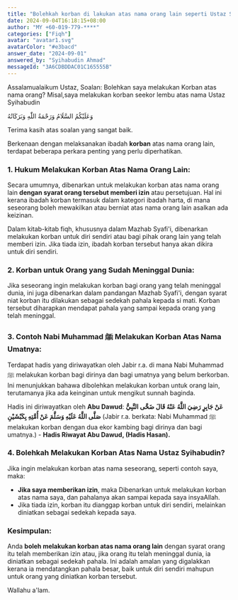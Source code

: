 ```yaml
---
title: "Bolehkah korban di lakukan atas nama orang lain seperti Ustaz Syihabudin?"
date: 2024-09-04T16:18:15+08:00
author: "MY +60-019-779-****"
categories: ["Fiqh"]
avatar: "avatar1.svg"
avatarColor: "#e3bacd"
answer_date: "2024-09-01"
answered_by: "Syihabudin Ahmad"
messageId: "3A6CDBDDAC01C165555B"
---
```


Assalamualaikum Ustaz,
Soalan:
Bolehkan saya melakukan Korban atas nama orang?
Misal,saya melakukan korban seekor lembu atas nama Ustaz Syihabudin

<!--more-->

وَعَلَيْكُمُ السَّلَامُ وَرَحْمَةُ اللّٰهِ وَبَرَكَاتُهُ

Terima kasih atas soalan yang sangat baik. 

Berkenaan dengan melaksanakan ibadah **korban** atas nama orang lain, terdapat beberapa perkara penting yang perlu diperhatikan.

### 1. **Hukum Melakukan Korban Atas Nama Orang Lain:**
Secara umumnya, dibenarkan untuk melakukan korban atas nama orang lain **dengan syarat orang tersebut memberi izin** atau persetujuan. Hal ini kerana ibadah korban termasuk dalam kategori ibadah harta, di mana seseorang boleh mewakilkan atau berniat atas nama orang lain asalkan ada keizinan.

Dalam kitab-kitab fiqh, khususnya dalam Mazhab Syafi'i, dibenarkan melakukan korban untuk diri sendiri atau bagi pihak orang lain yang telah memberi izin. Jika tiada izin, ibadah korban tersebut hanya akan dikira untuk diri sendiri.

### 2. **Korban untuk Orang yang Sudah Meninggal Dunia:**
Jika seseorang ingin melakukan korban bagi orang yang telah meninggal dunia, ini juga dibenarkan dalam pandangan Mazhab Syafi'i, dengan syarat niat korban itu dilakukan sebagai sedekah pahala kepada si mati. Korban tersebut diharapkan mendapat pahala yang sampai kepada orang yang telah meninggal.

### 3. **Contoh Nabi Muhammad ﷺ Melakukan Korban Atas Nama Umatnya:**
Terdapat hadis yang diriwayatkan oleh Jabir r.a. di mana Nabi Muhammad ﷺ melakukan korban bagi dirinya dan bagi umatnya yang belum berkorban. Ini menunjukkan bahawa dibolehkan melakukan korban untuk orang lain, terutamanya jika ada keinginan untuk mengikut sunnah baginda.

Hadis ini diriwayatkan oleh **Abu Dawud**:
**عَنْ جَابِرٍ رَضِيَ اللَّهُ عَنْهُ قَالَ ضَحَّى النَّبِيُّ صَلَّى اللَّهُ عَلَيْهِ وَسَلَّمَ عَنْ أُمَّتِهِ بِكَبْشَيْنِ**
(Jabir r.a. berkata: Nabi Muhammad ﷺ melakukan korban dengan dua ekor kambing bagi dirinya dan bagi umatnya.) - **Hadis Riwayat Abu Dawud, (Hadis Hasan).**

### 4. **Bolehkah Melakukan Korban Atas Nama Ustaz Syihabudin?**
Jika ingin melakukan korban atas nama seseorang, seperti contoh saya, maka:
- **Jika saya memberikan izin**, maka Dibenarkan untuk melakukan korban atas nama saya, dan pahalanya akan sampai kepada saya insyaAllah.
- Jika tiada izin, korban itu dianggap korban untuk diri sendiri, melainkan diniatkan sebagai sedekah kepada saya.

### Kesimpulan:
Anda **boleh melakukan korban atas nama orang lain** dengan syarat orang itu telah memberikan izin atau, jika orang itu telah meninggal dunia, ia diniatkan sebagai sedekah pahala. Ini adalah amalan yang digalakkan kerana ia mendatangkan pahala besar, baik untuk diri sendiri mahupun untuk orang yang diniatkan korban tersebut.

Wallahu a'lam.
